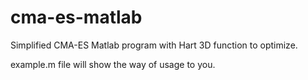 # cma-es-matlab
Simplified CMA-ES Matlab program with Hart 3D function to optimize.

example.m file will show the way of usage to you.
